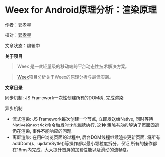 # Weex for Android原理分析：渲染原理

作者：[郭孝星](https://github.com/guoxiaoxing)

校对：[郭孝星](https://github.com/guoxiaoxing)

文章状态：编辑中

**关于项目**

> Weex 是一款轻量级的移动端跨平台动态性技术解决方案。

> [Weex](https://github.com/guoxiaoxing/Weex)项目分析关于Weex的原理分析与最佳实践。

**文章目录**

同步机制: JS Framework一次性创建所有的DOM树, 完成渲染.

异步机制

- 流式渲染: JS Framework每次创建一个节点, 立即发送给Native, 同时等待Native的next tick命令触发时才能继续执行, 这种
策略有效的解决了页面回退仍在渲染, 事件不能响应的问题.
- 离屏渲染: 在用户浏览页面的过程中, 后台DOM线程继续渲染更新页面, 将所有addDom()、updateSytle()等操作都以最小颗粒度拆分，保证
所有的操作都在16ms内完成，大大提升首屏的加载性能以及滑动的流畅度。


